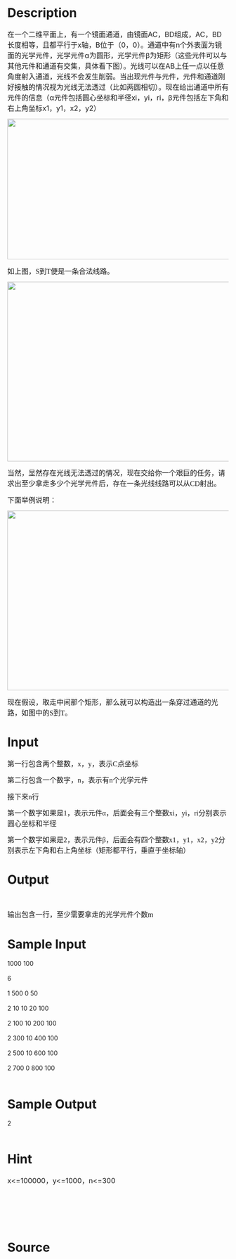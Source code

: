 
# Description

<div class="content"><div style="margin: 0cm 0cm 10pt"><span style="font-size: medium">在一个二维平面上，有一个镜面通道，由镜面AC，BD组成，AC，BD长度相等，且都平行于x轴，B位于（0，0）。通道中有n个外表面为镜面的光学元件，光学元件α为圆形，光学元件β为矩形（这些元件可以与其他元件和通道有交集，具体看下图）。光线可以在AB上任一点以任意角度射入通道，光线不会发生削弱。当出现元件与元件，元件和通道刚好接触的情况视为光线无法透过（比如两圆相切）。现在给出通道中所有元件的信息（α元件包括圆心坐标和半径xi，yi，ri，β元件包括左下角和右上角坐标x1，y1，x2，y2）</span></div>
<div style="margin: 0cm 0cm 10pt"><span style="font-size: medium"><img height="320" width="584" alt="" src="/source/bzoj/3630/img/aHR0cHM6Ly9seWRzeS5jb20vSnVkZ2VPbmxpbmUvdXBsb2FkLzIwMTQwNi8xMSgxKS5qcGc=.jpg"/></span></div>
<p class="MsoNormal" style="margin: 0cm 0cm 10pt"><span style="font-size: medium"><font face="Tahoma"><span style="font-family: 微软雅黑; mso-ascii-font-family: Tahoma; mso-hansi-font-family: Tahoma">如上图，</span><span lang="EN-US">S</span><span style="font-family: 微软雅黑; mso-ascii-font-family: Tahoma; mso-hansi-font-family: Tahoma">到</span><span lang="EN-US">T</span><span style="font-family: 微软雅黑; mso-ascii-font-family: Tahoma; mso-hansi-font-family: Tahoma">便是一条合法线路。</span></font></span></p>
<p class="MsoNormal" style="margin: 0cm 0cm 10pt"><span style="font-size: medium"><font face="Tahoma"><span style="font-family: 微软雅黑; mso-ascii-font-family: Tahoma; mso-hansi-font-family: Tahoma"><img height="409" width="584" alt="" src="/source/bzoj/3630/img/aHR0cHM6Ly9seWRzeS5jb20vSnVkZ2VPbmxpbmUvdXBsb2FkLzIwMTQwNi8yMigxKS5qcGc=.jpg"/></span></font></span></p>
<p class="MsoNormal" style="margin: 0cm 0cm 10pt"><span style="font-size: medium"><font face="Tahoma"><span style="font-family: 微软雅黑; mso-ascii-font-family: Tahoma; mso-hansi-font-family: Tahoma">当然，显然存在光线无法透过的情况，现在交给你一个艰巨的任务，请求出至少拿走多少个光学元件后，存在一条光线线路可以从</span><span lang="EN-US">CD</span><span style="font-family: 微软雅黑; mso-ascii-font-family: Tahoma; mso-hansi-font-family: Tahoma">射出。</span></font></span></p>
<p class="MsoNormal" style="margin: 0cm 0cm 10pt"><span style="font-size: medium"><span style="font-family: 微软雅黑; mso-ascii-font-family: Tahoma; mso-hansi-font-family: Tahoma"><font face="Tahoma">下面举例说明：</font></span></span></p>
<p class="MsoNormal" style="margin: 0cm 0cm 10pt"><span style="font-size: medium"><span style="font-family: 微软雅黑; mso-ascii-font-family: Tahoma; mso-hansi-font-family: Tahoma"><font face="Tahoma"><img height="409" width="584" alt="" src="/source/bzoj/3630/img/aHR0cHM6Ly9seWRzeS5jb20vSnVkZ2VPbmxpbmUvdXBsb2FkLzIwMTQwNi8zMy5qcGc=.jpg"/></font></span></span></p>
<p></p>
<p class="MsoNormal" style="margin: 0cm 0cm 10pt"><span style="font-size: medium"><font face="Tahoma"><span style="font-family: 微软雅黑; mso-ascii-font-family: Tahoma; mso-hansi-font-family: Tahoma">现在假设，取走中间那个矩形，那么就可以构造出一条穿过通道的光路，如图中的</span><span lang="EN-US">S</span><span style="font-family: 微软雅黑; mso-ascii-font-family: Tahoma; mso-hansi-font-family: Tahoma">到</span><span lang="EN-US">T</span><span style="font-family: 微软雅黑; mso-ascii-font-family: Tahoma; mso-hansi-font-family: Tahoma">。</span></font></span></p>
<p class="MsoNormal" style="margin: 0cm 0cm 10pt"></p>
<p class="MsoNormal" style="margin: 0cm 0cm 10pt"></p></div>

# Input

<div class="content"><p class="MsoNormal" style="margin: 0cm 0cm 10pt"><span style="font-size: medium"><font face="Tahoma"><span style="font-family: 微软雅黑; mso-ascii-font-family: Tahoma; mso-hansi-font-family: Tahoma">第一行包含两个整数，</span><span lang="EN-US">x</span><span style="font-family: 微软雅黑; mso-ascii-font-family: Tahoma; mso-hansi-font-family: Tahoma">，</span><span lang="EN-US">y</span><span style="font-family: 微软雅黑; mso-ascii-font-family: Tahoma; mso-hansi-font-family: Tahoma">，表示</span><span lang="EN-US">C</span><span style="font-family: 微软雅黑; mso-ascii-font-family: Tahoma; mso-hansi-font-family: Tahoma">点坐标</span></font></span></p>
<p class="MsoNormal" style="margin: 0cm 0cm 10pt"><span style="font-size: medium"><font face="Tahoma"><span style="font-family: 微软雅黑; mso-ascii-font-family: Tahoma; mso-hansi-font-family: Tahoma">第二行包含一个数字，</span><span lang="EN-US">n</span><span style="font-family: 微软雅黑; mso-ascii-font-family: Tahoma; mso-hansi-font-family: Tahoma">，表示有</span><span lang="EN-US">n</span><span style="font-family: 微软雅黑; mso-ascii-font-family: Tahoma; mso-hansi-font-family: Tahoma">个光学元件</span></font></span></p>
<p class="MsoNormal" style="margin: 0cm 0cm 10pt"><span style="font-size: medium"><font face="Tahoma"><span style="font-family: 微软雅黑; mso-ascii-font-family: Tahoma; mso-hansi-font-family: Tahoma">接下来</span><span lang="EN-US">n</span><span style="font-family: 微软雅黑; mso-ascii-font-family: Tahoma; mso-hansi-font-family: Tahoma">行</span></font></span></p>
<p class="MsoNormal" style="margin: 0cm 0cm 10pt"><span style="font-size: medium"><font face="Tahoma"><span style="font-family: 微软雅黑; mso-ascii-font-family: Tahoma; mso-hansi-font-family: Tahoma">第一个数字如果是</span><span lang="EN-US">1</span><span style="font-family: 微软雅黑; mso-ascii-font-family: Tahoma; mso-hansi-font-family: Tahoma">，表示元件</span><span lang="EN-US">α</span><span style="font-family: 微软雅黑; mso-ascii-font-family: Tahoma; mso-hansi-font-family: Tahoma">，后面会有三个整数</span><span lang="EN-US">xi</span><span style="font-family: 微软雅黑; mso-ascii-font-family: Tahoma; mso-hansi-font-family: Tahoma">，</span><span lang="EN-US">yi</span><span style="font-family: 微软雅黑; mso-ascii-font-family: Tahoma; mso-hansi-font-family: Tahoma">，</span><span lang="EN-US">ri</span><span style="font-family: 微软雅黑; mso-ascii-font-family: Tahoma; mso-hansi-font-family: Tahoma">分别表示圆心坐标和半径</span></font></span></p>
<p class="MsoNormal" style="margin: 0cm 0cm 10pt"><span style="font-size: medium"><font face="Tahoma"><span style="font-family: 微软雅黑; mso-ascii-font-family: Tahoma; mso-hansi-font-family: Tahoma">第一个数字如果是</span><span lang="EN-US">2</span><span style="font-family: 微软雅黑; mso-ascii-font-family: Tahoma; mso-hansi-font-family: Tahoma">，表示元件</span><span lang="EN-US">β</span><span style="font-family: 微软雅黑; mso-ascii-font-family: Tahoma; mso-hansi-font-family: Tahoma">，后面会有四个整数</span><span lang="EN-US">x1</span><span style="font-family: 微软雅黑; mso-ascii-font-family: Tahoma; mso-hansi-font-family: Tahoma">，</span><span lang="EN-US">y1</span><span style="font-family: 微软雅黑; mso-ascii-font-family: Tahoma; mso-hansi-font-family: Tahoma">，</span><span lang="EN-US">x2</span><span style="font-family: 微软雅黑; mso-ascii-font-family: Tahoma; mso-hansi-font-family: Tahoma">，</span><span lang="EN-US">y2</span><span style="font-family: 微软雅黑; mso-ascii-font-family: Tahoma; mso-hansi-font-family: Tahoma">分别表示左下角和右上角坐标（矩形都平行，垂直于坐标轴）</span></font></span></p>
<p></p></div>

# Output

<div class="content"><p class="MsoNormal" style="margin: 0cm 0cm 10pt"> </p>
<p class="MsoNormal" style="margin: 0cm 0cm 10pt"><span style="font-size: medium"><font face="Tahoma"><span style="font-family: 微软雅黑; mso-ascii-font-family: Tahoma; mso-hansi-font-family: Tahoma">输出包含一行，至少需要拿走的光学元件个数</span><span lang="EN-US">m</span></font></span></p>
<p class="MsoNormal" style="margin: 0cm 0cm 10pt"><span style="font-size: medium"><span lang="EN-US"><o:p></o:p></span></span><span lang="EN-US"><o:p></o:p></span></p></div>

# Sample Input

<div class="content"><span class="sampledata">1000 100<br/>
<br/>
6<br/>
<br/>
1 500 0 50<br/>
<br/>
2 10 10 20 100<br/>
<br/>
2 100 10 200 100<br/>
<br/>
2 300 10 400 100<br/>
<br/>
2 500 10 600 100<br/>
<br/>
2 700 0 800 100<br/>
<br/>
</span></div>

# Sample Output

<div class="content"><span class="sampledata">2<br/>
<br/>
</span></div>

# Hint

<div class="content"><p></p><p><span style="font-size: medium">x&lt;=100000，y&lt;=1000，n&lt;=300</span></p><br/>
<p><span style="font-size: medium"> <br/><br/>
</span></p><p></p></div>

# Source

<div class="content"><p><a href="problemset.php?search="></a></p></div>

